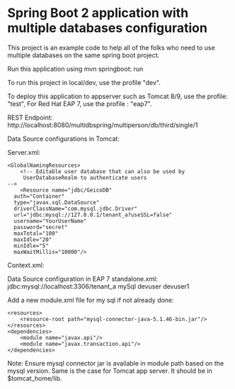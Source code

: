 # Spring Boot 2 application with multiple databases configuration

This project is an example code to help all of the folks who need to use multiple databases on the same spring boot project.

Run this application using mvn springboot: run

To run this project in local/dev, use the profile "dev".

To deploy this application to appserver such as Tomcat 8/9, use the profile: "test", For Red Hat EAP 7, use the profile : "eap7".

REST Endpoint:
http://localhost:8080/multidbspring/multiperson/db/third/single/1



Data Source configurations in Tomcat:

Server.xml:

<!-- Global JNDI resources
       Documentation at /docs/jndi-resources-howto.html
  -->
	<GlobalNamingResources>
		<!-- Editable user database that can also be used by
         UserDatabaseRealm to authenticate users
    -->
		<Resource name="jdbc/GeicoDB" 
      auth="Container" 
      type="javax.sql.DataSource" 
      driverClassName="com.mysql.jdbc.Driver" 
      url="jdbc:mysql://127.0.0.1/tenant_a?useSSL=false" 
      username="YourUserName" 
      password="secret" 
      maxTotal="100" 
      maxIdle="20" 
      minIdle="5" 
      maxWaitMillis="10000"/>
  
   <Resource name="jdbc/UsaaDB" 
      auth="Container" 
      type="javax.sql.DataSource" 
      driverClassName="com.mysql.jdbc.Driver" 
      url="jdbc:mysql://127.0.0.1/tenant_b?useSSL=false" 
      username="devuser" 
      password="devuser1" 
      maxTotal="100" 
      maxIdle="20" 
      minIdle="5" 
      maxWaitMillis="10000"/>

<Resource name="jdbc/NationwideDB" 
      auth="Container" 
      type="javax.sql.DataSource" 
      driverClassName="com.mysql.jdbc.Driver" 
      url="jdbc:mysql://127.0.0.1/tenant_c?useSSL=false" 
      username="YourUserName" 
      password="secret" 
      maxTotal="100" 
      maxIdle="20" 
      minIdle="5" 
      maxWaitMillis="10000"/>

	
 </GlobalNamingResources>
      
      
  Context.xml:
  
  <Context>

   <ResourceLink name="jdbc/GeicoDB"
                global="jdbc/GeicoDB"
                auth="Container"
                type="javax.sql.DataSource" />
	<ResourceLink name="jdbc/UsaaDB"
                global="jdbc/UsaaDB"
                auth="Container"
                type="javax.sql.DataSource" />
	<ResourceLink name="jdbc/NationwideDB"
                global="jdbc/NationwideDB"
                auth="Container"
                type="javax.sql.DataSource" />
</Context>

Data Source configuration in EAP 7 standalone.xml:
<subsystem xmlns="urn:jboss:domain:datasources:5.0">
            <datasources>
                <datasource jndi-name="java:jboss/datasources/GeicoDB" pool-name="GeicoDB" enabled="true" use-java-context="true">
                    <connection-url>jdbc:mysql://localhost:3306/tenant_a</connection-url>
                    <driver>mySql</driver>
                    <security>
                        <user-name>devuser</user-name>
                        <password>devuser1</password>
                    </security>
                </datasource>
  </datasources>
  
  Add a new module.xml file for my sql if not already done:
  
  <module xmlns="urn:jboss:module:1.5" name="com.mysql">
    <properties>
        <property name="jboss.api" value="unsupported"/>
    </properties>

    <resources>
        <resource-root path="mysql-connector-java-5.1.46-bin.jar"/>
    </resources>
    <dependencies>
        <module name="javax.api"/>
        <module name="javax.transaction.api"/>
    </dependencies>
</module>

Note: Ensure mysql connector jar is available in module path based on the mysql version. Same is the case for Tomcat app server. It should be in $tomcat_home/lib.

